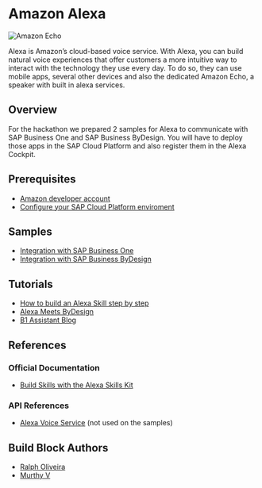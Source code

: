 # Amazon Alexa
![Amazon Echo](https://i2.wp.com/code-coverage.net/wp-content/uploads/2016/12/AlexaBanner.png?fit=768%2C274)

Alexa is Amazon’s cloud-based voice service. With Alexa, you can build natural voice experiences that offer customers a more intuitive way to interact with the technology they use every day. To do so, they can use mobile apps, several other devices and also the dedicated Amazon Echo, a speaker with built in alexa services.

## Overview
For the hackathon we prepared 2 samples for Alexa to communicate with SAP Business One and SAP Business ByDesign. You will have to deploy those apps in the SAP Cloud Platform and also register them in the Alexa Cockpit.

## Prerequisites
* [Amazon developer account](https://developer.amazon.com/)
* [Configure your SAP Cloud Platform enviroment](https://developers.sap.com/tutorials/hcp-create-trial-account.html)

## Samples
* [Integration with SAP Business One](https://github.com/SAP-samples/b1-assistant-lite)
* [Integration with SAP Business ByDesign](https://github.com/SAP-samples/byd-assistant)

## Tutorials
* [How to build an Alexa Skill step by step](https://medium.com/crowdbotics/how-to-build-a-custom-amazon-alexa-skill-step-by-step-my-favorite-chess-player-dcc0edae53fb)
* [Alexa Meets ByDesign](https://blogs.sap.com/2019/01/22/alexa-meets-sap-business-bydesign/)
* [B1 Assistant Blog](https://blogs.sap.com/2016/10/10/b1-assistant-retire-keyboard-sap-business-one-alexa/) 

## References
### Official Documentation
* [Build Skills with the Alexa Skills Kit](https://developer.amazon.com/docs/ask-overviews/build-skills-with-the-alexa-skills-kit.html)

### API References
* [Alexa Voice Service](https://developer.amazon.com/docs/alexa-voice-service/api-overview.html) (not used on the samples)

## Build Block Authors
* [Ralph Oliveira](https://github.com/Ralphive)
* [Murthy V](https://github.com/murthyvsap)